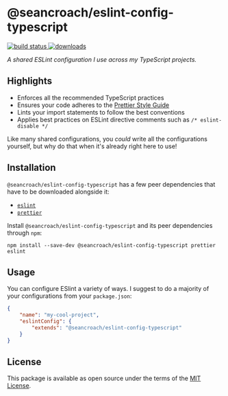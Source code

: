 # @seancroach/eslint-config-typescript

<p align="left">
  <a href="https://github.com/seancroach/eslint-config-typescript/actions?query=workflow%3ACI">
    <img alt="build status" src="https://img.shields.io/github/workflow/status/seancroach/eslint-config-typescript/CI?logo=GitHub">
  </a>
  <a href="https://www.npmjs.com/package/@seancroach/eslint-config-typescript">
    <img alt="downloads" src="https://img.shields.io/npm/dt/@seancroach/eslint-config-typescript?logo=npm">
  </a>
</p>

_A shared ESLint configuration I use across my TypeScript projects._

## Highlights

- Enforces all the recommended TypeScript practices
- Ensures your code adheres to the [Prettier Style Guide](https://prettier.io/)
- Lints your import statements to follow the best conventions
- Applies best practices on ESLint directive comments such as
  `/* eslint-disable */`

Like many shared configurations, you _could_ write all the configurations
yourself, but why do that when it's already right here to use!

## Installation

`@seancroach/eslint-config-typescript` has a few peer dependencies that have to
be downloaded alongside it:

- [`eslint`](https://eslint.org/)
- [`prettier`](https://prettier.io/)

Install `@seancroach/eslint-config-typescript` and its peer dependencies through
`npm`:

```
npm install --save-dev @seancroach/eslint-config-typescript prettier eslint
```

## Usage

You can configure ESlint a variety of ways. I suggest to do a majority of your
configurations from your `package.json`:

```json
{
	"name": "my-cool-project",
	"eslintConfig": {
		"extends": "@seancroach/eslint-config-typescript"
	}
}
```

## License

This package is available as open source under the terms of the [MIT License](https://github.com/seancroach/eslint-config-typescript/blob/latest/LICENSE.md).

